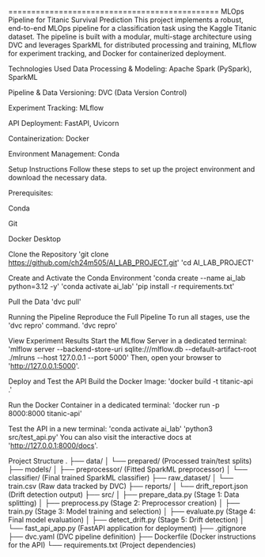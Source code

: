 ============================================== MLOps Pipeline for Titanic Survival Prediction
This project implements a robust, end-to-end MLOps pipeline for a classification task using the Kaggle Titanic dataset. The pipeline is built with a modular, multi-stage architecture using DVC and leverages SparkML for distributed processing and training, MLflow for experiment tracking, and Docker for containerized deployment.

Technologies Used
Data Processing & Modeling: Apache Spark (PySpark), SparkML

Pipeline & Data Versioning: DVC (Data Version Control)

Experiment Tracking: MLflow

API Deployment: FastAPI, Uvicorn

Containerization: Docker

Environment Management: Conda

Setup Instructions
Follow these steps to set up the project environment and download the necessary data.

Prerequisites:

Conda

Git

Docker Desktop

Clone the Repository
'git clone https://github.com/ch24m505/AI_LAB_PROJECT.git'
'cd AI_LAB_PROJECT'

Create and Activate the Conda Environment
'conda create --name ai_lab python=3.12 -y'
'conda activate ai_lab'
'pip install -r requirements.txt'

Pull the Data
'dvc pull'

Running the Pipeline
Reproduce the Full Pipeline
To run all stages, use the 'dvc repro' command.
'dvc repro'

View Experiment Results
Start the MLflow Server in a dedicated terminal:
'mlflow server --backend-store-uri sqlite:///mlflow.db --default-artifact-root ./mlruns --host 127.0.0.1 --port 5000'
Then, open your browser to 'http://127.0.0.1:5000'.

Deploy and Test the API
Build the Docker Image:
'docker build -t titanic-api .'

Run the Docker Container in a dedicated terminal:
'docker run -p 8000:8000 titanic-api'

Test the API in a new terminal:
'conda activate ai_lab'
'python3 src/test_api.py'
You can also visit the interactive docs at 'http://127.0.0.1:8000/docs'.

Project Structure
.
├── data/
│   └── prepared/         (Processed train/test splits)
├── models/
│   ├── preprocessor/     (Fitted SparkML preprocessor)
│   └── classifier/       (Final trained SparkML classifier)
├── raw_dataset/
│   └── train.csv         (Raw data tracked by DVC)
├── reports/
│   └── drift_report.json (Drift detection output)
├── src/
│   ├── prepare_data.py   (Stage 1: Data splitting)
│   ├── preprocess.py     (Stage 2: Preprocessor creation)
│   ├── train.py          (Stage 3: Model training and selection)
│   ├── evaluate.py       (Stage 4: Final model evaluation)
│   ├── detect_drift.py   (Stage 5: Drift detection)
│   └── fast_api_app.py   (FastAPI application for deployment)
├── .gitignore
├── dvc.yaml              (DVC pipeline definition)
├── Dockerfile            (Docker instructions for the API)
└── requirements.txt      (Project dependencies)